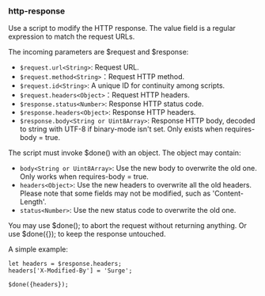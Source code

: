 ### http-response

Use a script to modify the HTTP response. The value field is a regular expression to match the request URLs.

The incoming parameters are $request and $response:

*   `$request.url<String>`: Request URL.
*   `$request.method<String>`：Request HTTP method.
*   `$request.id<String>`: A unique ID for continuity among scripts.
*   `$request.headers<Object>`：Request HTTP headers.
*   `$response.status<Number>`: Response HTTP status code.
*   `$response.headers<Object>`: Response HTTP headers.
*   `$response.body<String or Uint8Array>`: Response HTTP body, decoded to string with UTF-8 if binary-mode isn't set. Only exists when requires-body = true.

The script must invoke $done() with an object. The object may contain:

*   `body<String or Uint8Array>`: Use the new body to overwrite the old one. Only works when requires-body = true.
*   `headers<Object>`: Use the new headers to overwrite all the old headers. Please note that some fields may not be modified, such as 'Content-Length'.
*   `status<Number>`: Use the new status code to overwrite the old one.

You may use $done(); to abort the request without returning anything. Or use $done({}); to keep the response untouched.

A simple example:

    let headers = $response.headers;
    headers['X-Modified-By'] = 'Surge';
    
    $done({headers});